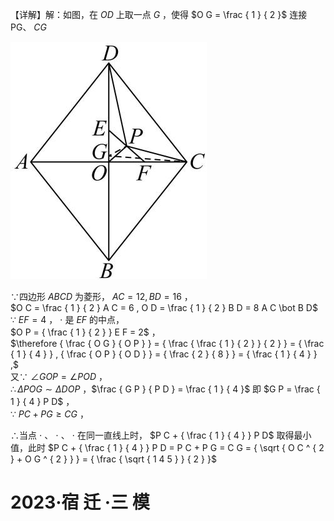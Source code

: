 【详解】解：如图，在 $O D$ 上取一点 $G$ ，使得 $O G = \frac { 1 } { 2 }$ 连接PG、 $C G$

![](<../../qs_image_DB/专题2-5_最值模型之阿氏圆与胡不归（解析版）/0139e1de1ee07aeca12a89a2725db3580cc9a0f51591bae1ec9baf00e3cfd74a.jpg>)

∵四边形 $A B C D$ 为菱形， $A C = 1 2 , B D = 1 6$ ，  
$O C = \frac { 1 } { 2 } A C = 6 , O D = \frac { 1 } { 2 } B D = 8 A C \bot B D$   
∵ $E F = 4$ ， $\cdot$ 是 $E F$ 的中点，  
$O P = { \frac { 1 } { 2 } } E F = 2$ ，  
$\therefore { \frac { O G } { O P } } = { \frac { \frac { 1 } { 2 } } { 2 } } = { \frac { 1 } { 4 } } , { \frac { O P } { O D } } = { \frac { 2 } { 8 } } = { \frac { 1 } { 4 } } ,$   
又∵ $\angle G O P = \angle P O D$ ，  
$\therefore \Delta P O G \sim \Delta D O P$ ，$\frac { G P } { P D } = \frac { 1 } { 4 }$ 即 $G P = \frac { 1 } { 4 } P D$ ，  
∵ $P C + P G \geq C G$ ，

∴当点 $\cdot$ 、 $\cdot$ 、 $\cdot$ 在同一直线上时， $P C + { \frac { 1 } { 4 } } P D$ 取得最小值，此时 $P C + { \frac { 1 } { 4 } } P D = P C + P G = C G = { \sqrt { O C ^ { 2 } + O G ^ { 2 } } } = { \frac { \sqrt { 1 4 5 } } { 2 } }$

# 2023·宿 迁 ·三 模
